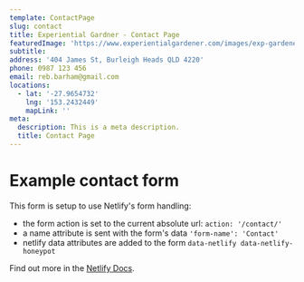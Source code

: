 ```yaml
---
template: ContactPage
slug: contact
title: Experiential Gardner - Contact Page
featuredImage: 'https://www.experientialgardener.com/images/exp-gardener-header-flattened.jpg'
subtitle: 
address: '404 James St, Burleigh Heads QLD 4220'
phone: 0987 123 456
email: reb.barham@gmail.com
locations:
  - lat: '-27.9654732'
    lng: '153.2432449'
    mapLink: ''
meta:
  description: This is a meta description.
  title: Contact Page
---
```


# Example contact form

This form is setup to use Netlify's form handling:

- the form action is set to the current absolute url: `action: '/contact/'`
- a name attribute is sent with the form's data `'form-name': 'Contact'`
- netlify data attributes are added to the form `data-netlify data-netlify-honeypot`

Find out more in the [Netlify Docs](https://www.netlify.com/docs/form-handling/).
